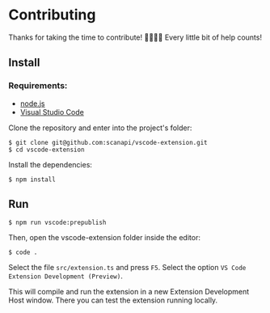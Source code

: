 # Contributing

Thanks for taking the time to contribute! 🙇‍♀️🙇‍♂️ Every little bit of help counts!

## Install

### Requirements:
- [node.js](https://nodejs.org/en/)
- [Visual Studio Code](https://code.visualstudio.com/download)


Clone the repository and enter into the project's folder:

```shell
$ git clone git@github.com:scanapi/vscode-extension.git
$ cd vscode-extension
```

Install the dependencies:

```shell
$ npm install
```

## Run

```shell
$ npm run vscode:prepublish
```

Then, open the vscode-extension folder inside the editor:

```shell
$ code .
```

Select the file `src/extension.ts` and press `F5`. Select the option `VS Code Extension Development (Preview)`.

This will compile and run the extension in a new Extension Development Host window. There you can test the extension running locally.

